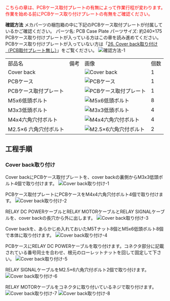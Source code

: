 <font color="Red">こちらの章は、PCBケース取付プレートの有無によって作業行程が変わります。作業を始める前にPCBケース取り付けプレートの有無をご確認ください。</font>

**確認方法**
メカパーツの梱包箱の中に下記のPCBケース取付プレートが付属しているかご確認ください。
パーツ名: PCB Case Plate
パーツサイズ: 約240×175
PCBケース取り付けプレートが入っている方はこの章を読み進めてください。
PCBケース取り付けプレートが入っていない方は「[26. Cover back取り付け（PCB取付プレート無し）](https://www.smartdiys.com/)」をご覧ください。
<img src="./images/26-1/packing-001.jpg" alt="確認方法-1">

<table class="packing-list">
    <tbody>
        <tr>
            <td>部品名</td>
            <td>備考</td>
            <td class="packing-img">画像</td>
            <td>個数</td>
        </tr>
        <tr>
            <td>Cover back</td>
            <td></td>
            <td><img src="./images/packing/123.jpg" alt="Cover back"></td>
            <td>1</td>
        </tr>
        <tr>
            <td>PCBケース</td>
            <td></td>
            <td><img src="./images/packing/133.jpg" alt="PCBケース"></td>
            <td>1</td>
        </tr>
        <tr>
            <td>PCBケース取付プレート</td>
            <td></td>
            <td><img src="./images/packing/138.jpg" alt="PCBケース取付プレート"></td>
            <td>1</td>
        </tr>
        <tr>
            <td>M5x6低頭ボルト</td>
            <td></td>
            <td><img src="./images/packing/084.jpg" alt="M5x6低頭ボルト"></td>
            <td>8</td>
        </tr>
        <tr>
            <td>M3x3低頭ボルト</td>
            <td></td>
            <td><img src="./images/packing/140.jpg" alt="M3x3低頭ボルト"></td>
            <td>4</td>
        </tr>
        <tr>
            <td>M4x4六角穴付ボルト</td>
            <td></td>
            <td><img src="./images/packing/141.jpg" alt="M4x4六角穴付ボルト"></td>
            <td>4</td>
        </tr>
        <tr>
            <td>M2.5×6 六角穴付ボルト</td>
            <td></td>
            <td><img src="./images/packing/142.jpg" alt="M2.5×6六角穴付ボルト"></td>
            <td>2</td>
        </tr>
    </tbody>
</table>

## 工程手順

### Cover back取り付け
Cover backにPCBケース取付プレートを、cover backの裏側からM3x3低頭ボルト4個で取り付けます。
<img src="./images/26-1/001.jpg" alt="Cover back取り付け-1">

PCBケース取付プレートにPCBケースをM4x4六角穴付ボルト4個で取り付けます。
<img src="./images/26-1/002.jpg" alt="Cover back取り付け-2">

RELAY DC POWERケーブルとRELAY MOTORケーブルとRELAY SIGNALケーブルを、cover backの長穴から外に出します。
<img src="./images/26-1/003.jpg" alt="Cover back取り付け-3">

Cover backを、あらかじめ入れておいたM5Tナット8個とM5x6低頭ボルト8個で本体に取り付けます。
<img src="./images/26-1/004.jpg" alt="Cover back取り付け-4">

PCBケースにRELAY DC POWERケーブルを取り付けます。コネクタ部分に記載されている番号同士を合わせ、根元のローレットナットを回して固定して下さい。
<img src="./images/26-1/005.jpg" alt="Cover back取り付け-5">

RELAY SIGNALケーブルをM2.5×6六角穴付ボルト2個で取り付けます。
<img src="./images/26-1/006.jpg" alt="Cover back取り付け-6">

RELAY MOTORケーブルをコネクタに取り付いているネジで取り付けます。
<img src="./images/26-1/007.jpg" alt="Cover back取り付け-7">
<img src="./images/26-1/008.jpg" alt="Cover back取り付け-8">